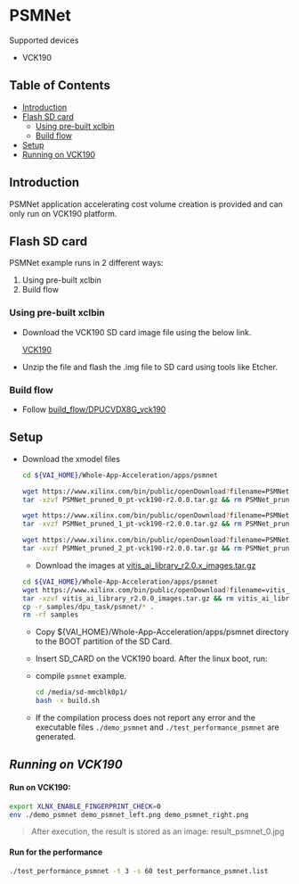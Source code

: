# PSMNet
Supported devices
- VCK190

## Table of Contents

- [Introduction](#Introduction)
- [Flash SD card](#Flash-SD-card)
  - [Using pre-built xclbin](#Using-pre-built-xclbin)
  - [Build flow](#Build-flow)
- [Setup](#Setup)
- [Running on VCK190](#Running-on-VCK190)

## Introduction
PSMNet application accelerating cost volume creation is provided and can only run on VCK190 platform.

## Flash SD card
PSMNet example runs in 2 different ways:
1. Using pre-built xclbin
1. Build flow

### **Using pre-built xclbin**

* Download the VCK190 SD card image file using the below link.

    [VCK190](https://www.xilinx.com/bin/public/openDownload?filename=waa_vck190_costV_sd_card_vai2.0.tar.gz)

* Unzip the file and flash the .img file to SD card using tools like Etcher.

### **Build flow**

* Follow [build_flow/DPUCVDX8G_vck190](./build_flow/DPUCVDX8G_vck190/README.md)

## **Setup**

* Download the xmodel files
  ```sh
  cd ${VAI_HOME}/Whole-App-Acceleration/apps/psmnet

  wget https://www.xilinx.com/bin/public/openDownload?filename=PSMNet_pruned_0_pt-vck190-r2.0.0.tar.gz -O PSMNet_pruned_0_pt-vck190-r2.0.0.tar.gz
  tar -xzvf PSMNet_pruned_0_pt-vck190-r2.0.0.tar.gz && rm PSMNet_pruned_0_pt-vck190-r2.0.0.tar.gz

  wget https://www.xilinx.com/bin/public/openDownload?filename=PSMNet_pruned_1_pt-vck190-r2.0.0.tar.gz -O PSMNet_pruned_1_pt-vck190-r2.0.0.tar.gz
  tar -xvzf PSMNet_pruned_1_pt-vck190-r2.0.0.tar.gz && rm PSMNet_pruned_1_pt-vck190-r2.0.0.tar.gz

  wget https://www.xilinx.com/bin/public/openDownload?filename=PSMNet_pruned_2_pt-vck190-r2.0.0.tar.gz -O PSMNet_pruned_2_pt-vck190-r2.0.0.tar.gz
  tar -xvzf PSMNet_pruned_2_pt-vck190-r2.0.0.tar.gz && rm PSMNet_pruned_2_pt-vck190-r2.0.0.tar.gz
  ```

  * Download the images at [vitis_ai_library_r2.0.x_images.tar.gz](https://www.xilinx.com/bin/public/openDownload?filename=vitis_ai_library_r2.0.0_images.tar.gz)
  ```sh
  cd ${VAI_HOME}/Whole-App-Acceleration/apps/psmnet
  wget https://www.xilinx.com/bin/public/openDownload?filename=vitis_ai_library_r2.0.0_images.tar.gz -O vitis_ai_library_r2.0.0_images.tar.gz
  tar -xzvf vitis_ai_library_r2.0.0_images.tar.gz && rm vitis_ai_library_r2.0.0_images.tar.gz
  cp -r samples/dpu_task/psmnet/* .
  rm -rf samples
  ```

  * Copy ${VAI_HOME}/Whole-App-Acceleration/apps/psmnet directory to the BOOT partition of the SD Card.

  * Insert SD_CARD on the VCK190 board. After the linux boot, run:

  * compile `psmnet` example.
    ```sh
    cd /media/sd-mmcblk0p1/
    bash -x build.sh
    ```

  * If the compilation process does not report any error and the executable files `./demo_psmnet` and `./test_performance_psmnet` are generated.

## *Running on **VCK190***

#### Run on VCK190:
```sh
export XLNX_ENABLE_FINGERPRINT_CHECK=0
env ./demo_psmnet demo_psmnet_left.png demo_psmnet_right.png
```
> After execution, the result is stored as an image: result_psmnet_0.jpg

#### Run for the performance
```sh
./test_performance_psmnet -t 3 -s 60 test_performance_psmnet.list
```
